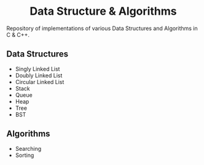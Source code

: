 <h1 align="center"> 
    Data Structure & Algorithms
</h1>
Repository of implementations of various Data Structures and Algorithms in C & C++.

## Data Structures
- Singly Linked List
- Doubly Linked List
- Circular Linked List
- Stack 
- Queue
- Heap
- Tree
- BST

## Algorithms
- Searching
- Sorting
